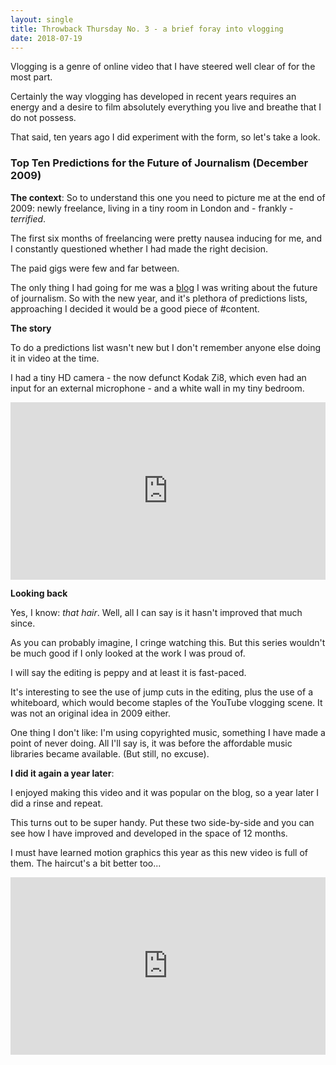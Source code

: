 ```yaml
---
layout: single
title: Throwback Thursday No. 3 - a brief foray into vlogging 
date: 2018-07-19
---
```


Vlogging is a genre of online video that I have steered well clear of for the most part. 

Certainly the way vlogging has developed in recent years requires an energy and a desire to film absolutely everything you live and breathe that I do not possess.

That said, ten years ago I did experiment with the form, so let's take a look.

### Top Ten Predictions for the Future of Journalism (December 2009)

**The context**: So to understand this one you need to picture me at the end of 2009: newly freelance, living in a tiny room in London and - frankly - *terrified*. 

The first six months of freelancing were pretty nausea inducing for me, and I constantly questioned whether I had made the right decision. 

The paid gigs were few and far between.

The only thing I had going for me was a [blog](http://adamwestbrook.wordpress.com) I was writing about the future of journalism. So with the new year, and it's plethora of predictions lists, approaching I decided it would be a good piece of #content. 

**The story**

To do a predictions list wasn't new but I don't remember anyone else doing it in video at the time. 

I had a tiny HD camera - the now defunct Kodak Zi8, which even had an input for an external microphone - and a white wall in my tiny bedroom. 

<div style="padding:56.25% 0 0 0;position:relative;"><iframe src="https://player.vimeo.com/video/8181085?title=0&byline=0&portrait=0" style="position:absolute;top:0;left:0;width:100%;height:100%;" frameborder="0" webkitallowfullscreen mozallowfullscreen allowfullscreen></iframe></div><script src="https://player.vimeo.com/api/player.js"></script>

**Looking back**

Yes, I know: *that hair*. Well, all I can say is it hasn't improved that much since. 

As you can probably imagine, I cringe watching this. But this series wouldn't be much good if I only looked at the work I was proud of.

I will say the editing is peppy and at least it is fast-paced. 

It's interesting to see the use of jump cuts in the editing, plus the use of a whiteboard, which would become staples of the YouTube vlogging scene. It was not an original idea in 2009 either.

One thing I don't like: I'm using copyrighted music, something I have made a point of never doing. All I'll say is, it was before the affordable music libraries became available. (But still, no excuse).

**I did it again a year later**:

I enjoyed making this video and it was popular on the blog, so a year later I did a rinse and repeat. 

This turns out to be super handy. Put these two side-by-side and you can see how I have improved and developed in the space of 12 months.

I must have learned motion graphics this year as this new video is full of them. The haircut's a bit better too...

<div style="padding:56.25% 0 0 0;position:relative;"><iframe src="https://player.vimeo.com/video/18452419?title=0&byline=0&portrait=0" style="position:absolute;top:0;left:0;width:100%;height:100%;" frameborder="0" webkitallowfullscreen mozallowfullscreen allowfullscreen></iframe></div><script src="https://player.vimeo.com/api/player.js"></script>